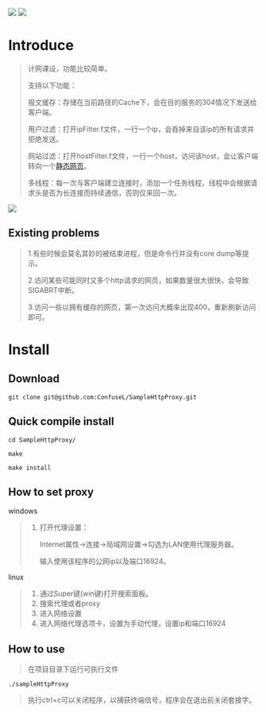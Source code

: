 ![](https://img.shields.io/badge/language-C%2B%2B-blue.svg?style=flat-square)  ![](https://img.shields.io/badge/support-Linux-orange.svg?style=flat-square)

# Introduce

> 计网课设，功能比较简单。
>
> 支持以下功能：
>
> 报文缓存：存储在当前路径的Cache下，会在目的服务的304情况下发送给客户端。
>
> 用户过滤：打开ipFilter.f文件，一行一个ip，会吞掉来自该ip的所有请求并拒绝发送。
>
> 网站过滤：打开hostFilter.f文件，一行一个host，访问该host，会让客户端转向一个[静态网页](<http://120.77.249.7/strive.html>)。
>
> 多线程：每一次与客户端建立连接时，添加一个任务线程，线程中会根据请求头是否为长连接而持续通信，否则仅来回一次。

![](https://confusel-images.oss-cn-shenzhen.aliyuncs.com/GitHub%E5%9B%BE%E5%BA%93/%E8%AE%A1%E7%BD%91%E8%AF%BE%E8%AE%BE.png)

## Existing problems

> 1.有些时候会莫名其妙的被结束进程，但是命令行并没有core dump等提示。
>
> 2.访问某些可能同时又多个http请求的网页，如果数量很大很快，会导致SIGABRT中断。
>
> 3.访问一些以拥有缓存的网页，第一次访问大概率出现400，重新刷新访问即可。

# Install

## Download

```shell
git clone git@github.com:ConfuseL/SampleHttpProxy.git
```

## Quick compile install

```shell
cd SampleHttpProxy/
```

```
make
```

```
make install
```

## How to set proxy

windows

> 1. 打开代理设置：
>
>    Internet属性->连接->局域网设置->勾选为LAN使用代理服务器。
>
>    输入使用该程序的公网ip以及端口16924。

linux

> 1. 通过Super键(win键)打开搜索面板。
> 2. 搜索代理或者proxy
> 3. 进入网络设置
> 4. 进入网络代理选项卡，设置为手动代理，设置ip和端口16924

## How to use

> 在项目目录下运行可执行文件

```
./sampleHttpProxy 
```

> 执行ctrl+c可以关闭程序，以捕获终端信号，程序会在退出前关闭套接字。
